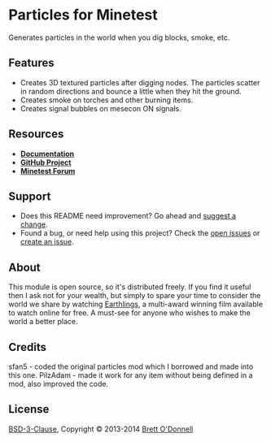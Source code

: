 # Particles for Minetest

Generates particles in the world when you dig blocks, smoke, etc.

## Features

- Creates 3D textured particles after digging nodes. The particles scatter in random directions and bounce a little when they hit the ground.
- Creates smoke on torches and other burning items.
- Creates signal bubbles on mesecon ON signals.

## Resources

- **[Documentation](http://cornernote.github.io/minetest-particles)**
- **[GitHub Project](https://github.com/cornernote/minetest-particles)**
- **[Minetest Forum](https://forum.minetest.net/viewtopic.php?id=3082)**

## Support

- Does this README need improvement?  Go ahead and [suggest a change](https://github.com/cornernote/minetest-particles/edit/master/README.md).
- Found a bug, or need help using this project?  Check the [open issues](https://github.com/cornernote/minetest-particles/issues) or [create an issue](https://github.com/cornernote/minetest-particles/issues/new).

## About

This module is open source, so it's distributed freely. If you find it useful then I ask not for your wealth, but simply to spare your time to consider the world we share by watching [Earthlings](http://earthlings.com/), a multi-award winning film available to watch online for free. A must-see for anyone who wishes to make the world a better place.

## Credits

sfan5 - coded the original particles mod which I borrowed and made into this one.
PilzAdam - made it work for any item without being defined in a mod, also improved the code.

## License

[BSD-3-Clause](https://raw.github.com/cornernote/minetest-particles/master/LICENSE), Copyright © 2013-2014 [Brett O'Donnell](http://cornernote.github.io/)
